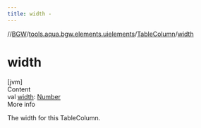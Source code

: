```yaml
---
title: width -
---
```

//[BGW](../../../index.md)/[tools.aqua.bgw.elements.uielements](../index.md)/[TableColumn](index.md)/[width](width.md)



# width  
[jvm]  
Content  
val [width](width.md): [Number](https://kotlinlang.org/api/latest/jvm/stdlib/kotlin/-number/index.html)  
More info  


The width for this TableColumn.

  



